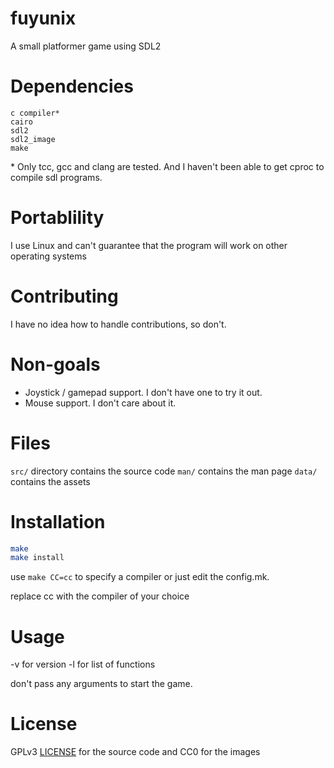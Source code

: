 # fuyunix
A small platformer game using SDL2

# Dependencies
```
c compiler*
cairo
sdl2
sdl2_image
make
```
\* Only tcc, gcc and clang are tested.
And I haven't been able to get cproc to compile sdl programs.

# Portablility
I use Linux and can't guarantee that the program will work on other operating
systems

# Contributing
I have no idea how to handle contributions, so don't.

# Non-goals
* Joystick / gamepad support. I don't have one to try it out.
* Mouse support. I don't care about it.

# Files
`src/` directory contains the source code
`man/` contains the man page
`data/` contains the assets

# Installation
```sh
make
make install
```
use `make CC=cc` to specify a compiler or just edit the config.mk.

replace cc with the compiler of your choice

# Usage
-v for version
-l for list of functions

don't pass any arguments to start the game.

# License
GPLv3 [LICENSE](LICENSE) for the source code and CC0 for the images

